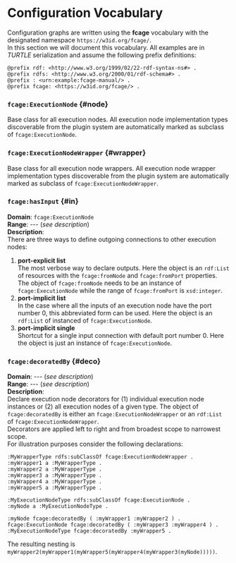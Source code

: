 # Configuration Vocabulary

Configuration graphs are written using the **fcage** vocabulary with the designated namespace `https://w3id.org/fcage/`.  
In this section we will document this vocabulary.
All examples are in *TURTLE* serialization and assume the following prefix definitions:
```
@prefix rdf: <http://www.w3.org/1999/02/22-rdf-syntax-ns#> .
@prefix rdfs: <http://www.w3.org/2000/01/rdf-schema#> .
@prefix : <urn:example:fcage-manual/> .
@prefix fcage: <https://w3id.org/fcage/> .
```

### `fcage:ExecutionNode` {#node}
Base class for all execution nodes.
All execution node implementation types discoverable from the plugin system are automatically
marked as subclass of `fcage:ExecutionNode`.  

### `fcage:ExecutionNodeWrapper` {#wrapper}
Base class for all execution node wrappers.
All execution node wrapper implementation types discoverable from the plugin system are automatically
marked as subclass of `fcage:ExecutionNodeWrapper`.

### `fcage:hasInput` {#in}
**Domain**: `fcage:ExecutionNode`  
**Range**: --- (*see description*)   
**Description**:  
There are three ways to define outgoing connections to other execution nodes:
1. **port-explicit list**  
  The most verbose way to declare outputs. Here the object is an `rdf:List` of resources with the
  `fcage:fromNode` and `fcage:fromPort` properties. The object of `fcage:fromNode` needs to be an instance
  of `fcage:ExecutionNode` while the range of `fcage:fromPort` is `xsd:integer`.
2. **port-implicit list**  
  In the case where all the inputs of an execution node have the port number 0, 
  this abbreviated form can be used.
  Here the object is an `rdf:List` of instanced of `fcage:ExecutionNode`.
3. **port-implicit single**  
  Shortcut for a single input connection with default port number 0. Here the object is just an instance of `fcage:ExecutionNode`.

### `fcage:decoratedBy` {#deco}
**Domain**: --- (*see description*)  
**Range**: --- (*see description*)  
**Description**:  
Declare execution node decorators for (1) individual execution node instances or (2) all execution nodes of a given type.
The object of `fcage:decoratedBy` is either an `fcage:ExecutionNodeWrapper` or an `rdf:List` of `fcage:ExecutionNodeWrapper`.  
Decorators are applied left to right and from broadest scope to narrowest scope.  
For illustration purposes consider the following declarations:
```
:MyWrapperType rdfs:subClassOf fcage:ExecutionNodeWrapper .
:myWrapper1 a :MyWrapperType .
:myWrapper2 a :MyWrapperType .
:myWrapper3 a :MyWrapperType .
:myWrapper4 a :MyWrapperType .
:myWrapper5 a :MyWrapperType .

:MyExecutionNodeType rdfs:subClassOf fcage:ExecutionNode .
:myNode a :MyExecutionNodeType .

:myNode fcage:decoratedBy ( :myWrapper1 :myWrapper2 ) .
fcage:ExecutionNode fcage:decoratedBy ( :myWrapper3 :myWrapper4 ) .
:MyExecutionNodeType fcage:decoratedBy :myWrapper5 .
```
The resulting nesting is `myWrapper2(myWrapper1(myWrapper5(myWrapper4(myWrapper3(myNode)))))`.   